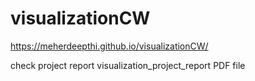 # visualizationCW

https://meherdeepthi.github.io/visualizationCW/


check project report visualization_project_report PDF file 
